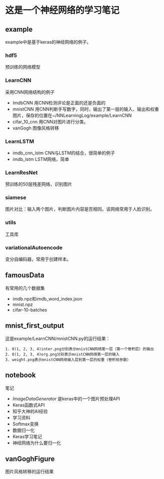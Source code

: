 # 这是一个神经网络的学习笔记
## example
example中是基于keras的神经网络的例子。
### hdf5
预训练的网络模型
### LearnCNN
采用CNN网络结构的例子

- ImdbCNN 用CNN检测评论是正面的还是负面的
- mnistCNN 用CNN判断手写数字，同时，输出了第一层的输入、输出和权重图片，保存的位置在~/NNLearningLog/example/LearnCNN
- cifar_10_cnn 用CNN对图片进行分类。
- vanGogh 图像风格转移
### LearnLSTM
- imdb_cnn_lstm CNN与LSTM的结合，很简单的例子
- imdb_lstm LSTM网络，简单
### LearnResNet
预训练的50层残差网络，识别图片
### siamese
图片对比：输入两个图片，判断图片内容是否相同。该网络常用于人脸识别。
### utils
工具库
### variationalAutoencode
变分自编码器，常用于创建样本。
## famousData
有常用的几个数据集

- imdb.npz和imdb_word_index.json
- mnist.npz
- cifar-10-batches
## mnist_first_output
这是example/LearnCNN/mnistCNN.py的运行结果：
	
	1. 0(1, 2, 3, 4)inter.png分别表示mnistCNN网络第一层（第一个卷积层）的输出
	2. 0(1, 2, 3, 4)org.png分别表示mnistCNN网络第一层的输入
	3. weight.png表示mnistCNN网络输入层到第一层的权重（卷积核参数）
## notebook
笔记
- *ImageDataGenerator* 是keras中的一个图片预处理API
- Keras函数式API
- 知乎大神的AI经验
- 学习资料
- Softmax变换
- 数据归一化
- Keras学习笔记
- 神经网络为什么要归一化
## vanGoghFigure
图片风格转移的运行结果
